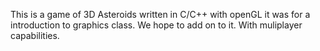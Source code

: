 This is a game of 3D Asteroids written in C/C++ with openGL it was for a introduction to graphics class.  We hope to add on to it. With muliplayer capabilities.